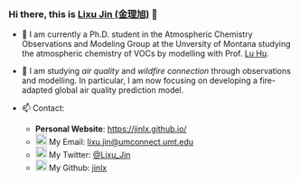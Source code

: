 ### Hi there, this is [Lixu Jin (金理旭)](https://jinlx.github.io/) 👋

- 🌱 I am currently a Ph.D. student in the Atmospheric Chemistry Observations and Modeling Group at the Unversity of Montana studying the atmospheric chemistry of VOCs by modelling with Prof. [Lu Hu](https://scholar.google.com/citations?user=7WP7T3QAAAAJ&hl=en).

- 🔭 I am studying _air quality_ and _wildfire connection_ through observations and modelling. In particular, I am now focusing on developing a fire-adapted global air quality prediction model.

- 📫 Contact:
  * **Personal Website**: https://jinlx.github.io/
  * <img src="https://cdn.jsdelivr.net/npm/simple-icons@3.0.1/icons/microsoftoutlook.svg" width=20px> My Email: lixu.jin@umconnect.umt.edu
  * <img src="https://cdn.jsdelivr.net/npm/simple-icons@3.0.1/icons/twitter.svg" width=20px> My Twitter: [@Lixu_Jin](https://twitter.com/Lixu_Jin)
  * <img src="https://cdn.jsdelivr.net/npm/simple-icons@3.0.1/icons/github.svg" width=20px> My Github: [jinlx](https://github.com/jinlx)


<!--
**dr-guangtou/dr-guangtou** is a ✨ _special_ ✨ repository because its `README.md` (this file) appears on your GitHub profile.

Here are some ideas to get you started:

- 🔭 I’m currently working on ...
- 🌱 I’m currently learning ...
- 👯 I’m looking to collaborate on ...
- 🤔 I’m looking for help with ...
- 💬 Ask me about ...
- 📫 How to reach me: ...
- 😄 Pronouns: ...
- ⚡ Fun fact: ...
-->
